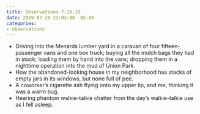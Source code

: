 ```yaml
---
title: Observations 7-18-19
date: 2019-07-26 23:03:00 -05:00
categories:
- observations
---
```


- Driving into the Menards lumber yard in a caravan of four fifteen-passenger vans and one box truck; buying all the mulch bags they had in stock; loading them by hand into the vans; dropping them in a nighttime operation into the mud of Union Park.
- How the abandoned-looking house in my neighborhood has stacks of empty jars in its windows, but none full of pee.
- A coworker’s cigarette ash flying onto my upper lip, and me, thinking it was a warm bug.
- Hearing phantom walkie-talkie chatter from the day’s walkie-talkie use as I fell asleep.